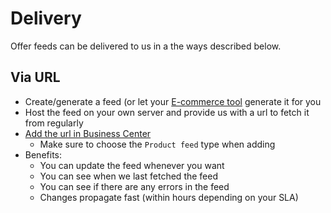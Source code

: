 
# Delivery

Offer feeds can be delivered to us in a the ways described below.

## Via URL

- Create/generate a feed (or let your [E-commerce tool](/third-party/e-commerce-integrations.md) generate it for you
- Host the feed on your own server and provide us with a url to fetch it from regularly
- [Add the url in Business Center](https://support.prisjakt.nu/sv/articles/6175300-produkt-feeds-i-business-center)
    - Make sure to choose the `Product feed` type when adding
- Benefits: 
    - You can update the feed whenever you want
    - You can see when we last fetched the feed
    - You can see if there are any errors in the feed
    - Changes propagate fast (within hours depending on your SLA)